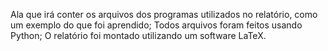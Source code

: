 Ala que irá conter os arquivos dos programas utilizados no relatório, como um exemplo do que foi aprendido; Todos arquivos foram feitos usando Python; O relatório foi montado utilizando um software LaTeX.
